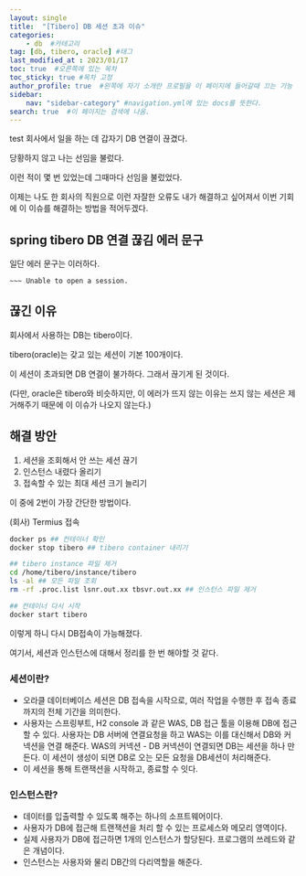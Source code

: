 ```yaml
---
layout: single
title:  "[Tibero] DB 세션 초과 이슈"
categories: 
    - db  #카테고리
tag: [db, tibero, oracle] #태그
last_modified_at : 2023/01/17
toc: true  #오른쪽에 있는 목차
toc_sticky: true #목차 고정
author_profile: true  #왼쪽에 자기 소개란 프로필을 이 페이지에 들어갈때 끄는 기능
sidebar:
    nav: "sidebar-category" #navigation.yml에 있는 docs를 뜻한다.
search: true  #이 페이지는 검색에 나옴.
---
```

test
회사에서 일을 하는 데 갑자기 DB 연결이 끊겼다. 

당황하지 않고 나는 선임을 불렀다.

이런 적이 몇 번 있었는데 그때마다 선임을 불렀었다.

이제는 나도 한 회사의 직원으로 이런 자잘한 오류도 내가 해결하고 싶어져서 이번 기회에 이 이슈를 해결하는 방법을 적어두겠다.

## spring tibero DB 연결 끊김 에러 문구

일단 에러 문구는 이러하다.

```shell
~~~ Unable to open a session.
```

## 끊긴 이유

회사에서 사용하는 DB는 tibero이다.

tibero(oracle)는 갖고 있는 세션이 기본 100개이다. 

이 세션이 초과되면 DB 연결이 불가하다. 그래서 끊기게 된 것이다.

(다만, oracle은 tibero와 비슷하지만, 이 에러가 뜨지 않는 이유는 쓰지 않는 세션은 제거해주기 때문에 이 이슈가 나오지 않는다.)

## 해결 방안

1. 세션을 조회해서 안 쓰는 세션 끊기
2. 인스턴스 내렸다 올리기
3. 접속할 수 있는 최대 세션 크기 늘리기

이 중에 2번이 가장 간단한 방법이다.

(회사) Termius 접속

```Bash
docker ps ## 컨테이너 확인 
docker stop tibero ## tibero container 내리기

## tibero instance 파일 제거
cd /home/tibero/instance/tibero 
ls -al ## 모든 파일 조회
rm -rf .proc.list lsnr.out.xx tbsvr.out.xx ## 인스턴스 파일 제거

## 컨테이너 다시 시작
docker start tibero
```

이렇게 하니 다시 DB접속이 가능해졌다.

여기서, 세션과 인스턴스에 대해서 정리를 한 번 해야할 것 같다.


### 세션이란?

- 오라클 데이터베이스 세션은 DB 접속을 시작으로, 여러 작업을 수행한 후 접속 종료까지의 전체 기간을 의미한다.
- 사용자는 스프링부트, H2 console 과 같은 WAS, DB 접근 툴을 이용해 DB에 접근 할 수 있다. 사용자는 DB 서버에 연결요청을 하고 WAS는 이를 대신해서 DB와 커넥션을 연결 해준다. WAS의 커넥션 - DB 커넥션이 연결되면 DB는 세션을 하나 만든다. 이 세션이 생성이 되면 DB로 오는 모든 요청을 DB세션이 처리해준다. 
- 이 세션을 통해 트랜잭션을 시작하고, 종료할 수 잇다. 

### 인스턴스란? 

- 데이터를 입출력할 수 있도록 해주는 하나의 소프트웨어이다.
- 사용자가 DB에 접근해 트랜잭션을 처리 할 수 있는 프로세스와 메모리 영역이다.
- 실제 사용자가 DB에 접근하면 1개의 인스턴스가 할당된다. 프로그램의 쓰레드와 같은 개념이다.
- 인스턴스는 사용자와 물리 DB간의 다리역할을 해준다. 